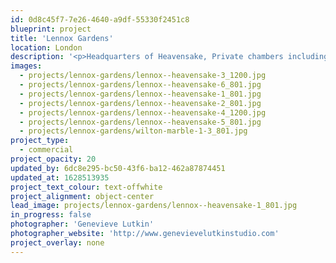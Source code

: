 ```yaml
---
id: 0d8c45f7-7e26-4640-a9df-55330f2451c8
blueprint: project
title: 'Lennox Gardens'
location: London
description: '<p>Headquarters of Heavensake, Private chambers including reception, office and entertainment space.</p>'
images:
  - projects/lennox-gardens/lennox--heavensake-3_1200.jpg
  - projects/lennox-gardens/lennox--heavensake-6_801.jpg
  - projects/lennox-gardens/lennox--heavensake-1_801.jpg
  - projects/lennox-gardens/lennox--heavensake-2_801.jpg
  - projects/lennox-gardens/lennox--heavensake-4_1200.jpg
  - projects/lennox-gardens/lennox--heavensake-5_801.jpg
  - projects/lennox-gardens/wilton-marble-1-3_801.jpg
project_type:
  - commercial
project_opacity: 20
updated_by: 6dc8e295-bc50-43f6-ba12-462a87874451
updated_at: 1628513935
project_text_colour: text-offwhite
project_alignment: object-center
lead_image: projects/lennox-gardens/lennox--heavensake-1_801.jpg
in_progress: false
photographer: 'Genevieve Lutkin'
photographer_website: 'http://www.genevievelutkinstudio.com'
project_overlay: none
---
```

